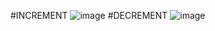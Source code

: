 #INCREMENT
![image](https://user-images.githubusercontent.com/89327185/218944023-4593702b-3f1d-4e5f-a2be-0d958d70cc28.png)
#DECREMENT
![image](https://user-images.githubusercontent.com/89327185/218944088-6828bfe4-7cec-4583-9dc9-79612f255c54.png)


